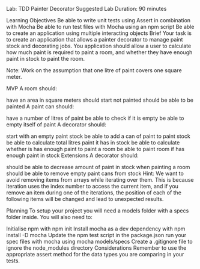Lab: TDD Painter Decorator
Suggested Lab Duration: 90 minutes

Learning Objectives
Be able to write unit tests using Assert in combination with Mocha
Be able to run test files with Mocha using an npm script
Be able to create an application using multiple interacting objects
Brief
Your task is to create an application that allows a painter decorator to manage paint stock and decorating jobs. You application should allow a user to calculate how much paint is required to paint a room, and whether they have enough paint in stock to paint the room.

Note: Work on the assumption that one litre of paint covers one square meter.

MVP
A room should:

have an area in square meters
should start not painted
should be able to be painted
A paint can should:

have a number of litres of paint
be able to check if it is empty
be able to empty itself of paint
A decorator should:

start with an empty paint stock
be able to add a can of paint to paint stock
be able to calculate total litres paint it has in stock
be able to calculate whether is has enough paint to paint a room
be able to paint room if has enough paint in stock
Extensions
A decorator should:

should be able to decrease amount of paint in stock when painting a room
should be able to remove empty paint cans from stock
Hint: We want to avoid removing items from arrays while iterating over them. This is because iteration uses the index number to access the current item, and if you remove an item during one of the iterations, the position of each of the following items will be changed and lead to unexpected results.

Planning
To setup your project you will need a models folder with a specs folder inside. You will also need to:

Initialise npm with npm init
Install mocha as a dev dependency with npm install -D mocha
Update the npm test script in the package.json run your spec files with mocha using mocha models/specs
Create a .gitignore file to ignore the node_modules directory
Considerations
Remember to use the appropriate assert method for the data types you are comparing in your tests.